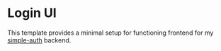 # Login UI

This template provides a minimal setup for functioning frontend for my [simple-auth](https://github.com/VitBenton88/simple-auth) backend.